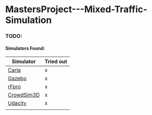 # MastersProject---Mixed-Traffic-Simulation

### TODO:
#### Simulators Found:
| Simulator                             | Tried out |
|---------------------------------------|-----------|
| [Carla](https://carla.org/)           | x         |
| [Gazebo](http://gazebosim.org/)       | x         |
| [rFpro](http://www.rfpro.com/)        | x         |
| [CrowdSim3D](https://crowdsim3d.com/) | x         |
| [Udacity](https://github.com/udacity/self-driving-car-sim)|x           |
|                                       |           |
